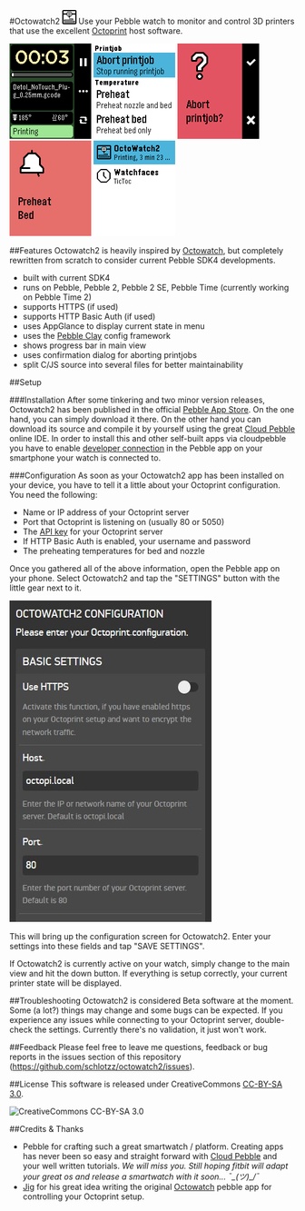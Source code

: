#Octowatch2 ![Octowatch2 logo](https://github.com/schlotzz/octowatch2/blob/master/resources/images/icon_menu.png "Octowatch2 logo")
Use your Pebble watch to monitor and control 3D printers that use the excellent [Octoprint](http://octoprint.org/) host software.

![Octowatch2 screenshot](https://github.com/schlotzz/octowatch2/blob/master/screenshots/basalt/octowatch2-basalt-main-window.png "Screenshot Octowatch2 main window") ![Octowatch2 screenshot](https://github.com/schlotzz/octowatch2/blob/master/screenshots/basalt/octowatch2-basalt-commands.png "Screenshot Octowatch2 commands") ![Octowatch2 screenshot](https://github.com/schlotzz/octowatch2/blob/master/screenshots/basalt/octowatch2-basalt-abort-printjob.png "Screenshot Octowatch2 abort printjob") ![Octowatch2 screenshot](https://github.com/schlotzz/octowatch2/blob/master/screenshots/basalt/octowatch2-basalt-confirmation.png "Screenshot Octowatch2 preheat bed") ![Octowatch2 screenshot](https://github.com/schlotzz/octowatch2/blob/master/screenshots/basalt/octowatch2-basalt-appmenu.png "Screenshot Pebble app menu")

##Features
Octowatch2 is heavily inspired by [Octowatch](https://github.com/jjg/octowatch), but completely rewritten from scratch to consider current Pebble SDK4 developments.

* built with current SDK4
* runs on Pebble, Pebble 2, Pebble 2 SE, Pebble Time (currently working on Pebble Time 2)
* supports HTTPS (if used)
* supports HTTP Basic Auth (if used)
* uses AppGlance to display current state in menu
* uses the [Pebble Clay](https://github.com/pebble/clay) config framework
* shows progress bar in main view
* uses confirmation dialog for aborting printjobs
* split C/JS source into several files for better maintainability


##Setup

###Installation
After some tinkering and two minor version releases, Octowatch2 has been published in the official [Pebble App Store](https://apps.getpebble.com/en_US/application/58392d9900355abe6600058b). On the one hand, you can simply download it there. On the other hand you can download its source and compile it by yourself using the great [Cloud Pebble](https://cloudpebble.net/) online IDE. In order to install this and other self-built apps via cloudpebble you have to enable [developer connection](https://developer.pebble.com/guides/tools-and-resources/developer-connection/) in the Pebble app on your smartphone your watch is connected to.

###Configuration
As soon as your Octowatch2 app has been installed on your device, you have to tell it a little about your Octoprint configuration. You need the following:

* Name or IP address of your Octoprint server
* Port that Octoprint is listening on (usually 80 or 5050)
* The [API key](http://docs.octoprint.org/en/master/api/general.html#authorization) for your Octoprint server
* If HTTP Basic Auth is enabled, your username and password
* The preheating temperatures for bed and nozzle

Once you gathered all of the above information, open the Pebble app on your phone. Select Octowatch2 and tap the "SETTINGS" button with the little gear next to it.

![Pebble App Config](https://github.com/schlotzz/octowatch2/blob/master/screenshots/octowatch2-setup.jpg "Pebble App Config")

This will bring up the configuration screen for Octowatch2. Enter your settings into these fields and tap "SAVE SETTINGS".

If Octowatch2 is currently active on your watch, simply change to the main view and hit the down button. If everything is setup correctly, your current printer state will be displayed.

##Troubleshooting
Octowatch2 is considered Beta software at the moment. Some (a lot?) things may change and some bugs can be expected. If you experience any issues while connecting to your Octoprint server, double-check the settings. Currently there's no validation, it just won't work.

##Feedback
Please feel free to leave me questions, feedback or bug reports in the issues section of this repository (https://github.com/schlotzz/octowatch2/issues).

##License
This software is released under CreativeCommons [CC-BY-SA 3.0](http://creativecommons.org/licenses/by-sa/3.0/).

![CreativeCommons CC-BY-SA 3.0](https://i.creativecommons.org/l/by-sa/3.0/88x31.png "CreativeCommons CC-BY-SA 3.0")

##Credits & Thanks
* Pebble for crafting such a great smartwatch / platform. Creating apps has never been so easy and straight forward with [Cloud Pebble](https://cloudpebble.net/) and your well written tutorials. *We will miss you. Still hoping fitbit will adapt your great os and release a smartwatch with it soon... ¯\_(ツ)_/¯*
* [Jig](https://github.com/jjg) for his great idea writing the original [Octowatch](https://github.com/jjg/octowatch) pebble app for controlling your Octoprint setup.

